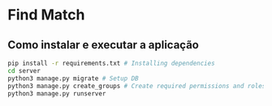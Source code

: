 # Find Match

## Como instalar e executar a aplicação
```sh
pip install -r requirements.txt # Installing dependencies
cd server
python3 manage.py migrate # Setup DB
python3 manage.py create_groups # Create required permissions and roles
python3 manage.py runserver
```
